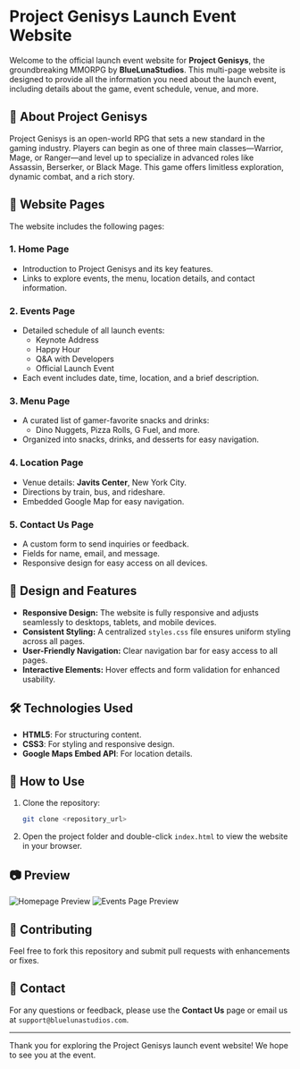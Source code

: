 # Project Genisys Launch Event Website

Welcome to the official launch event website for **Project Genisys**, the groundbreaking MMORPG by **BlueLunaStudios**. This multi-page website is designed to provide all the information you need about the launch event, including details about the game, event schedule, venue, and more.

## 🌟 About Project Genisys
Project Genisys is an open-world RPG that sets a new standard in the gaming industry. Players can begin as one of three main classes—Warrior, Mage, or Ranger—and level up to specialize in advanced roles like Assassin, Berserker, or Black Mage. This game offers limitless exploration, dynamic combat, and a rich story.

## 📄 Website Pages
The website includes the following pages:

### 1. Home Page
- Introduction to Project Genisys and its key features.
- Links to explore events, the menu, location details, and contact information.

### 2. Events Page
- Detailed schedule of all launch events:
  - Keynote Address
  - Happy Hour
  - Q&A with Developers
  - Official Launch Event
- Each event includes date, time, location, and a brief description.

### 3. Menu Page
- A curated list of gamer-favorite snacks and drinks:
  - Dino Nuggets, Pizza Rolls, G Fuel, and more.
- Organized into snacks, drinks, and desserts for easy navigation.

### 4. Location Page
- Venue details: **Javits Center**, New York City.
- Directions by train, bus, and rideshare.
- Embedded Google Map for easy navigation.

### 5. Contact Us Page
- A custom form to send inquiries or feedback.
- Fields for name, email, and message.
- Responsive design for easy access on all devices.

## 🎨 Design and Features
- **Responsive Design:** The website is fully responsive and adjusts seamlessly to desktops, tablets, and mobile devices.
- **Consistent Styling:** A centralized `styles.css` file ensures uniform styling across all pages.
- **User-Friendly Navigation:** Clear navigation bar for easy access to all pages.
- **Interactive Elements:** Hover effects and form validation for enhanced usability.

## 🛠️ Technologies Used
- **HTML5**: For structuring content.
- **CSS3**: For styling and responsive design.
- **Google Maps Embed API**: For location details.

## 🚀 How to Use
1. Clone the repository:
   ```bash
   git clone <repository_url>
   ```
2. Open the project folder and double-click `index.html` to view the website in your browser.

## 📷 Preview
![Homepage Preview](preview/homepage.png)
![Events Page Preview](preview/events.png)

## 🤝 Contributing
Feel free to fork this repository and submit pull requests with enhancements or fixes.

## 📧 Contact
For any questions or feedback, please use the **Contact Us** page or email us at `support@bluelunastudios.com`.

---
Thank you for exploring the Project Genisys launch event website! We hope to see you at the event.
